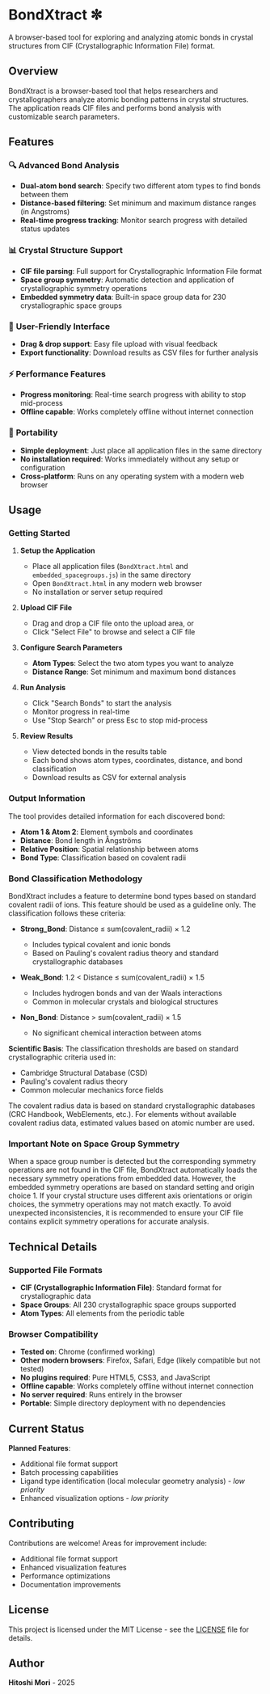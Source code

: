 # BondXtract ✼

A browser-based tool for exploring and analyzing atomic bonds in crystal structures from CIF (Crystallographic Information File) format.

## Overview

BondXtract is a browser-based tool that helps researchers and crystallographers analyze atomic bonding patterns in crystal structures. The application reads CIF files and performs bond analysis with customizable search parameters.

## Features

### 🔍 **Advanced Bond Analysis**
- **Dual-atom bond search**: Specify two different atom types to find bonds between them
- **Distance-based filtering**: Set minimum and maximum distance ranges (in Angstroms)
- **Real-time progress tracking**: Monitor search progress with detailed status updates

### 📊 **Crystal Structure Support**
- **CIF file parsing**: Full support for Crystallographic Information File format
- **Space group symmetry**: Automatic detection and application of crystallographic symmetry operations
- **Embedded symmetry data**: Built-in space group data for 230 crystallographic space groups

### 🎨 **User-Friendly Interface**
- **Drag & drop support**: Easy file upload with visual feedback
- **Export functionality**: Download results as CSV files for further analysis

### ⚡ **Performance Features**
- **Progress monitoring**: Real-time search progress with ability to stop mid-process
- **Offline capable**: Works completely offline without internet connection

### 👜 **Portability**
- **Simple deployment**: Just place all application files in the same directory
- **No installation required**: Works immediately without any setup or configuration
- **Cross-platform**: Runs on any operating system with a modern web browser

## Usage

### Getting Started

1. **Setup the Application**
   - Place all application files (`BondXtract.html` and `embedded_spacegroups.js`) in the same directory
   - Open `BondXtract.html` in any modern web browser
   - No installation or server setup required

2. **Upload CIF File**
   - Drag and drop a CIF file onto the upload area, or
   - Click "Select File" to browse and select a CIF file

3. **Configure Search Parameters**
   - **Atom Types**: Select the two atom types you want to analyze
   - **Distance Range**: Set minimum and maximum bond distances

4. **Run Analysis**
   - Click "Search Bonds" to start the analysis
   - Monitor progress in real-time
   - Use "Stop Search" or press Esc to stop mid-process

5. **Review Results**
   - View detected bonds in the results table
   - Each bond shows atom types, coordinates, distance, and bond classification
   - Download results as CSV for external analysis

### Output Information

The tool provides detailed information for each discovered bond:
- **Atom 1 & Atom 2**: Element symbols and coordinates
- **Distance**: Bond length in Ångströms
- **Relative Position**: Spatial relationship between atoms
- **Bond Type**: Classification based on covalent radii

### Bond Classification Methodology

BondXtract includes a feature to determine bond types based on standard covalent radii of ions. This feature should be used as a guideline only. The classification follows these criteria:

- **Strong_Bond**: Distance ≤ sum(covalent_radii) × 1.2
  - Includes typical covalent and ionic bonds
  - Based on Pauling's covalent radius theory and standard crystallographic databases

- **Weak_Bond**: 1.2 < Distance ≤ sum(covalent_radii) × 1.5
  - Includes hydrogen bonds and van der Waals interactions
  - Common in molecular crystals and biological structures

- **Non_Bond**: Distance > sum(covalent_radii) × 1.5
  - No significant chemical interaction between atoms

**Scientific Basis**: The classification thresholds are based on standard crystallographic criteria used in:
- Cambridge Structural Database (CSD)
- Pauling's covalent radius theory
- Common molecular mechanics force fields

The covalent radius data is based on standard crystallographic databases (CRC Handbook, WebElements, etc.). For elements without available covalent radius data, estimated values based on atomic number are used.

### Important Note on Space Group Symmetry

When a space group number is detected but the corresponding symmetry operations are not found in the CIF file, BondXtract automatically loads the necessary symmetry operations from embedded data. However, the embedded symmetry operations are based on standard setting and origin choice 1. If your crystal structure uses different axis orientations or origin choices, the symmetry operations may not match exactly. To avoid unexpected inconsistencies, it is recommended to ensure your CIF file contains explicit symmetry operations for accurate analysis.

## Technical Details

### Supported File Formats
- **CIF (Crystallographic Information File)**: Standard format for crystallographic data
- **Space Groups**: All 230 crystallographic space groups supported
- **Atom Types**: All elements from the periodic table



### Browser Compatibility
- **Tested on**: Chrome (confirmed working)
- **Other modern browsers**: Firefox, Safari, Edge (likely compatible but not tested)
- **No plugins required**: Pure HTML5, CSS3, and JavaScript
- **Offline capable**: Works completely offline without internet connection
- **No server required**: Runs entirely in the browser
- **Portable**: Simple directory deployment with no dependencies

## Current Status

**Planned Features**:
- Additional file format support
- Batch processing capabilities
- Ligand type identification (local molecular geometry analysis) - *low priority*
- Enhanced visualization options - *low priority*

## Contributing

Contributions are welcome! Areas for improvement include:
- Additional file format support
- Enhanced visualization features
- Performance optimizations
- Documentation improvements

## License

This project is licensed under the MIT License - see the [LICENSE](LICENSE) file for details.

## Author

**Hitoshi Mori** - 2025

